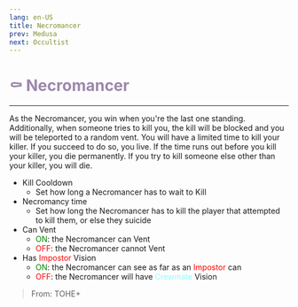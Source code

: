 ```yaml
---
lang: en-US
title: Necromancer
prev: Medusa
next: Occultist
---
```


# <font color="#9c87ab">⚰️ <b>Necromancer</b></font> <Badge text="Killing" type="tip" vertical="middle"/>
---

As the Necromancer, you win when you're the last one standing.<br>
Additionally, when someone tries to kill you, the kill will be blocked and you will be teleported to a random vent. You will have a limited time to kill your killer. If you succeed to do so, you live. If the time runs out before you kill your killer, you die permanently. If you try to kill someone else other than your killer, you will die.
* Kill Cooldown
  * Set how long a Necromancer has to wait to Kill
* Necromancy time
  * Set how long the Necromancer has to kill the player that attempted to kill them, or else they suicide
* Can Vent
  * <font color=green>ON</font>: the Necromancer can Vent
  * <font color=red>OFF</font>: the Necromancer cannot Vent
* Has <font color=red>Impostor</font> Vision
  * <font color=green>ON</font>: the Necromancer can see as far as an <font color=red>Impostor</font> can
  * <font color=red>OFF</font>: the Necromancer will have <font color=#8cffff>Crewmate</font> Vision

> From: TOHE+